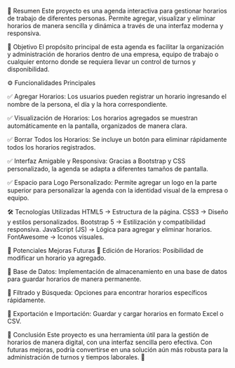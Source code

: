 📌 Resumen
Este proyecto es una agenda interactiva para gestionar horarios de trabajo de diferentes personas. Permite agregar, visualizar y eliminar horarios de manera sencilla y dinámica a través de una interfaz moderna y responsiva.

🎯 Objetivo
El propósito principal de esta agenda es facilitar la organización y administración de horarios dentro de una empresa, equipo de trabajo o cualquier entorno donde se requiera llevar un control de turnos y disponibilidad.

⚙️ Funcionalidades Principales

✅ Agregar Horarios: Los usuarios pueden registrar un horario ingresando el nombre de la persona, el día y la hora correspondiente.

✅ Visualización de Horarios: Los horarios agregados se muestran automáticamente en la pantalla, organizados de manera clara.

✅ Borrar Todos los Horarios: Se incluye un botón para eliminar rápidamente todos los horarios registrados.

✅ Interfaz Amigable y Responsiva: Gracias a Bootstrap y CSS personalizado, la agenda se adapta a diferentes tamaños de pantalla.

✅ Espacio para Logo Personalizado: Permite agregar un logo en la parte superior para personalizar la agenda con la identidad visual de la empresa o equipo.

🛠️ Tecnologías Utilizadas
HTML5 → Estructura de la página.
CSS3 → Diseño y estilos personalizados.
Bootstrap 5 → Estilización y compatibilidad responsiva.
JavaScript (JS) → Lógica para agregar y eliminar horarios.
FontAwesome → Iconos visuales.

🚀 Potenciales Mejoras Futuras
🔹 Edición de Horarios: Posibilidad de modificar un horario ya agregado.

🔹 Base de Datos: Implementación de almacenamiento en una base de datos para guardar horarios de manera permanente.

🔹 Filtrado y Búsqueda: Opciones para encontrar horarios específicos rápidamente.

🔹 Exportación e Importación: Guardar y cargar horarios en formato Excel o CSV.


📌 Conclusión
Este proyecto es una herramienta útil para la gestión de horarios de manera digital, con una interfaz sencilla pero efectiva. Con futuras mejoras, podría convertirse en una solución aún más robusta para la administración de turnos y tiempos laborales. 🚀
